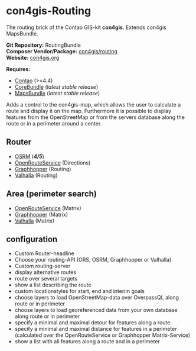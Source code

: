con4gis-Routing
==============
The routing brick of the Contao GIS-kit **con4gis**. Extends con4gis MapsBundle.

**Git Repository:** RoutingBundle  
**Composer Vendor/Package:** [con4gis/routing](https://packagist.org/packages/con4gis/routing)  
**Website:** [con4gis.org](https://con4gis.org)

**Requires:**
- [Contao](https://github.com/contao/core) (>=4.4)   
- [CoreBundle](https://github.com/Kuestenschmiede/CoreBundle/releases) (*latest stable release*)
- [MapsBundle](https://github.com/Kuestenschmiede/MapsBundle/releases) (*latest stable release*)

Adds a control to the con4gis-map, which allows the user to calculate a route and display it on the map.
Furthermore it is possible to display features from the OpenStreetMap or from the servers database along the route or in a perimeter around a center.

## Router
- [OSRM](http://project-osrm.org/) (***4/5***)   
- [OpenRouteService](https://openrouteservice.org/) (Directions)
- [Graphhopper](https://graphhopper.com/) (Routing)
- [Valhalla](https://wiki.openstreetmap.org/wiki/Valhalla) (Routing)

## Area (perimeter search)
- [OpenRouteService](https://openrouteservice.org/) (Matrix)
- [Graphhopper](https://graphhopper.com/) (Matrix)
- [Valhalla](https://wiki.openstreetmap.org/wiki/Valhalla) (Matrix)

## configuration
- Custom Router-headline
- Choose your routing-API (ORS, OSRM, Graphhopper or Valhalla)
- Custom routing-server
- display alternative routes
- route over several targets
- show a list describing the route
- custom locationstyles for start, end and interim goals
- choose layers to load OpenStreetMap-data over OverpassQL along route or in perimeter
- choose layers to load georeferenced data from your own database along route or in perimeter
- specify a minimal and maximal detour for features along a route
- specify a minimal and maximal distance for features in a perimeter (calculated over the OpenRouteService or Graphhopper Matrix-Service)
- show a list with all features along a route and in a perimeter

